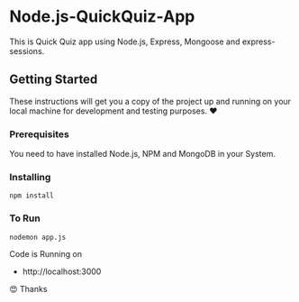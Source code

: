 # Node.js-QuickQuiz-App

This is Quick Quiz app using Node.js, Express, Mongoose and express-sessions.

## Getting Started

These instructions will get you a copy of the project up and running on your local machine for development and testing purposes. :heart:

### Prerequisites

You need to have installed Node.js, NPM and MongoDB in your System.

### Installing
```
npm install
```

### To Run
```
nodemon app.js
```

Code is Running on 
+ http://localhost:3000

:heart_eyes: Thanks

